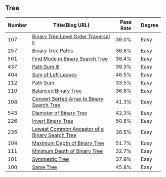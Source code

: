 ## Tree
|Number| Title(Blog URL)| Pass Rate| Degree |
|------|----------------|--------|----------|
107|	[Binary Tree Level Order Traversal II](http://blog.csdn.net/daigualu/article/details/70254459)|	39.0%|	Easy
257	|[Binary Tree Paths](http://blog.csdn.net/daigualu/article/details/70340125)|	36.8%|	Easy
501	|[Find Mode in Binary Search Tree](http://blog.csdn.net/daigualu/article/details/70341143)|	38.4%|	Easy
437	|[Path Sum III](http://blog.csdn.net/daigualu/article/details/70342773)|	39.3%	|Easy
404	|[Sum of Left Leaves](http://blog.csdn.net/daigualu/article/details/70482270)|	46.5%|	Easy
112	|[Path Sum](http://blog.csdn.net/daigualu/article/details/70482285)|	33.5%	|Easy
110	|[Balanced Binary Tree](http://blog.csdn.net/daigualu/article/details/70482667)|	36.8%	|Easy
108	|[Convert Sorted Array to Binary Search Tree](http://blog.csdn.net/daigualu/article/details/70485834)|	41.3%|	Easy
543	|[Diameter of Binary Tree](http://blog.csdn.net/daigualu/article/details/70491447)|	42.3%|	Easy
226	|[Invert Binary Tree](http://blog.csdn.net/daigualu/article/details/70536685)|	50.8%|	Easy
235	|[Lowest Common Ancestor of a Binary Search Tree](http://blog.csdn.net/daigualu/article/details/70539096)|	38.5%|	Easy
104	|[Maximum Depth of Binary Tree](http://blog.csdn.net/daigualu/article/details/70541420)|	51.7%|	Easy
111|	[Minimum Depth of Binary Tree](http://blog.csdn.net/daigualu/article/details/70543969)|	32.7%	|Easy
101	|[Symmetric Tree](http://blog.csdn.net/daigualu/article/details/70544774)|	37.9%|	Easy
100|	[Same Tree](http://blog.csdn.net/daigualu/article/details/70254478)|	45.8%|	Easy